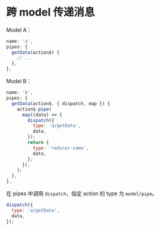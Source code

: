 # 跨 model 传递消息

Model A：
```javascript
name: 'a',
pipes: {
  getData(action$) {
    // ...
  },
},
```

Model B：
```javascript
name: 'b',
pipes: {
  getData(action$, { dispatch, map }) {
    action$.pipe(
      map((data) => {
        dispatch({
          type: 'a/getData',
          data,
        });
        return {
          type: 'reducer-name',
          data,
        };
      }),
    );    
  },
},
```

在 pipes 中调用 `dispatch`，指定 action 的 type 为 `model/pipe`。
```javascript
dispatch({
  type: 'a/getData',
  data,
});
```
